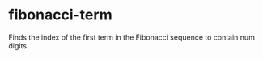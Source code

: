 # fibonacci-term
Finds the index of the first term in the Fibonacci sequence   to contain num digits.
